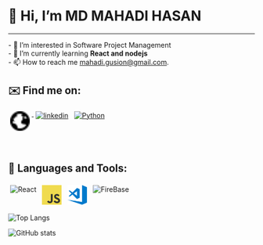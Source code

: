 <h1>👋 Hi, I’m MD MAHADI HASAN</h1>
<hr>
- 👀 I’m interested in Software Project Management <br>
- 🌱 I’m currently learning <strong>React and nodejs</strong><br>
- 📫 How to reach me <a href="mailto:mahadi.gusion@gmail.com">mahadi.gusion@gmail.com</a>.<br>

## ✉️ Find me on:


<p>
 <a href="https://mahadihpu.github.io/" target="_blank" rel="noopener noreferrer"> <img src="https://raw.githubusercontent.com/iconic/open-iconic/master/svg/globe.svg" alt="Python" height="40" style="vertical-align:top; margin:4px"> </a>
 <a href="https://linkedin.com/in/mahadihanshan" target="_blank" rel="noopener noreferrer"> <img src="https://cdn.jsdelivr.net/npm/simple-icons@v3/icons/linkedin.svg" alt="linkedin" height="40" style="vertical-align:top; margin:4px"></a>
 <a href="mailto:mahadi.gusion@gmail.com"> <img src="https://cdn.jsdelivr.net/npm/simple-icons@v3/icons/gmail.svg" alt="Python" height="40" style="vertical-align:top; margin:4px"></a>
</p>

<br />

## 🧰 Languages and Tools:
<p>
<img src="https://www.themightycribb.com/wp-content/uploads/2020/07/react-logo.png" alt="React" height="40" style="vertical-align:top; margin:4px">
<img src="https://raw.githubusercontent.com/github/explore/80688e429a7d4ef2fca1e82350fe8e3517d3494d/topics/javascript/javascript.png" alt="Javascript" height="40" style="vertical-align:top; margin:4px">
<img src="https://raw.githubusercontent.com/github/explore/80688e429a7d4ef2fca1e82350fe8e3517d3494d/topics/visual-studio-code/visual-studio-code.png" alt="VS Code" height="40" style="vertical-align:top; margin:4px">
  <img src="https://firebase.google.com/images/brand-guidelines/logo-standard.png" alt="FireBase" height="40" style="vertical-align:top; margin:4px">
</p>

![Top Langs](https://github-readme-stats.vercel.app/api/top-langs/?username=mahadihpu&theme=tokyonight)

![GitHub stats](https://github-readme-stats.vercel.app/api?username=mahadihpu&show_icons=true&theme=tokyonight)
